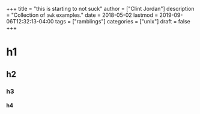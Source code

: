 +++
title = "this is starting to not suck"
author = ["Clint Jordan"]
description = "Collection of `awk` examples."
date = 2018-05-02
lastmod = 2019-09-06T12:32:13-04:00
tags = ["ramblings"]
categories = ["unix"]
draft = false
+++


# h1

## h2

### h3

#### h4
